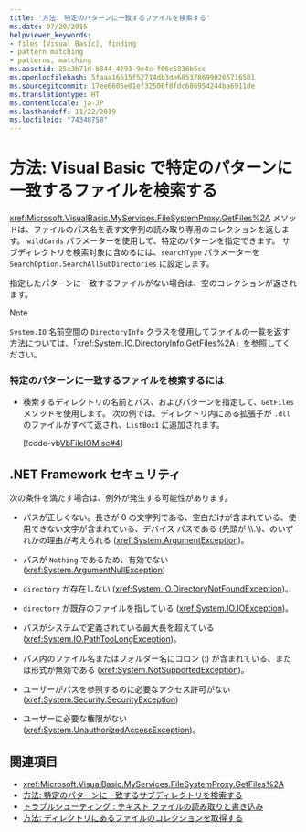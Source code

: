 ```yaml
---
title: '方法: 特定のパターンに一致するファイルを検索する'
ms.date: 07/20/2015
helpviewer_keywords:
- files [Visual Basic], finding
- pattern matching
- patterns, matching
ms.assetid: 25e3b71d-b844-4293-9e4e-f06c5836b5cc
ms.openlocfilehash: 5faaa16615f52714db3de6853786990265716501
ms.sourcegitcommit: 17ee6605e01ef32506f8fdc686954244ba6911de
ms.translationtype: HT
ms.contentlocale: ja-JP
ms.lasthandoff: 11/22/2019
ms.locfileid: "74348758"
---
```

# <a name="how-to-find-files-with-a-specific-pattern-in-visual-basic"></a>方法: Visual Basic で特定のパターンに一致するファイルを検索する

<xref:Microsoft.VisualBasic.MyServices.FileSystemProxy.GetFiles%2A> メソッドは、ファイルのパス名を表す文字列の読み取り専用のコレクションを返します。 `wildCards` パラメーターを使用して、特定のパターンを指定できます。 サブディレクトリを検索対象に含めるには、`searchType` パラメーターを `SearchOption.SearchAllSubDirectories` に設定します。  
  
 指定したパターンに一致するファイルがない場合は、空のコレクションが返されます。  
  
> [!NOTE]
> `System.IO` 名前空間の `DirectoryInfo` クラスを使用してファイルの一覧を返す方法については、「<xref:System.IO.DirectoryInfo.GetFiles%2A>」を参照してください。  
  
### <a name="to-find-files-with-a-specified-pattern"></a>特定のパターンに一致するファイルを検索するには  
  
- 検索するディレクトリの名前とパス、およびパターンを指定して、`GetFiles` メソッドを使用します。 次の例では、ディレクトリ内にある拡張子が `.dll` のファイルがすべて返され、`ListBox1` に追加されます。  
  
     [!code-vb[VbFileIOMisc#4](~/samples/snippets/visualbasic/VS_Snippets_VBCSharp/VbFileIOMisc/VB/Class1.vb#4)]  
  
## <a name="net-framework-security"></a>.NET Framework セキュリティ  

 次の条件を満たす場合は、例外が発生する可能性があります。  
  
- パスが正しくない。長さが 0 の文字列である、空白だけが含まれている、使用できない文字が含まれている、デバイス パスである (先頭が \\\\.\\)、のいずれかの理由が考えられる (<xref:System.ArgumentException>)。  
  
- パスが `Nothing` であるため、有効でない (<xref:System.ArgumentNullException>)  
  
- `directory` が存在しない (<xref:System.IO.DirectoryNotFoundException>)。  
  
- `directory` が既存のファイルを指している (<xref:System.IO.IOException>)。  
  
- パスがシステムで定義されている最大長を超えている (<xref:System.IO.PathTooLongException>)。  
  
- パス内のファイル名またはフォルダー名にコロン (:) が含まれている、または形式が無効である (<xref:System.NotSupportedException>)。  
  
- ユーザーがパスを参照するのに必要なアクセス許可がない (<xref:System.Security.SecurityException>)  
  
- ユーザーに必要な権限がない (<xref:System.UnauthorizedAccessException>)。  
  
## <a name="see-also"></a>関連項目

- <xref:Microsoft.VisualBasic.MyServices.FileSystemProxy.GetFiles%2A>
- [方法: 特定のパターンに一致するサブディレクトリを検索する](../../../../visual-basic/developing-apps/programming/drives-directories-files/how-to-find-subdirectories-with-a-specific-pattern.md)
- [トラブルシューティング : テキスト ファイルの読み取りと書き込み](../../../../visual-basic/developing-apps/programming/drives-directories-files/troubleshooting-reading-from-and-writing-to-text-files.md)
- [方法: ディレクトリにあるファイルのコレクションを取得する](../../../../visual-basic/developing-apps/programming/drives-directories-files/how-to-get-the-collection-of-files-in-a-directory.md)
